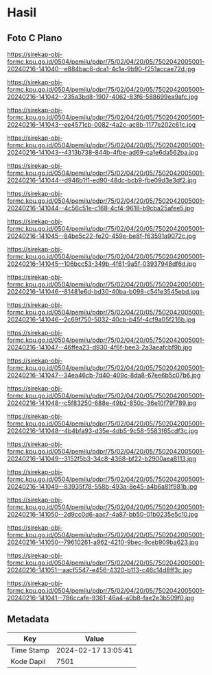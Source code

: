 # Hasil

## Foto C Plano

https://sirekap-obj-formc.kpu.go.id/0504/pemilu/pdpr/75/02/04/20/05/7502042005001-20240216-141040--e884bac6-dca1-4c1a-9b90-f251accae72d.jpg

https://sirekap-obj-formc.kpu.go.id/0504/pemilu/pdpr/75/02/04/20/05/7502042005001-20240216-141042--235a3bd8-1907-4062-83f6-588699ea9afc.jpg

https://sirekap-obj-formc.kpu.go.id/0504/pemilu/pdpr/75/02/04/20/05/7502042005001-20240216-141043--ee4571cb-0082-4a2c-ac8b-1177e202c61c.jpg

https://sirekap-obj-formc.kpu.go.id/0504/pemilu/pdpr/75/02/04/20/05/7502042005001-20240216-141043--4313b738-844b-4fbe-ad69-ca1e6da562ba.jpg

https://sirekap-obj-formc.kpu.go.id/0504/pemilu/pdpr/75/02/04/20/05/7502042005001-20240216-141044--d946b1f1-ed90-48dc-bcb9-fbe09d3e3df2.jpg

https://sirekap-obj-formc.kpu.go.id/0504/pemilu/pdpr/75/02/04/20/05/7502042005001-20240216-141044--4c56c51e-c168-4cf4-9618-b9cba25afee5.jpg

https://sirekap-obj-formc.kpu.go.id/0504/pemilu/pdpr/75/02/04/20/05/7502042005001-20240216-141045--84be5c22-fe20-459e-be8f-f63591a9072c.jpg

https://sirekap-obj-formc.kpu.go.id/0504/pemilu/pdpr/75/02/04/20/05/7502042005001-20240216-141045--106bcc53-349b-4f61-9a5f-03937948df6d.jpg

https://sirekap-obj-formc.kpu.go.id/0504/pemilu/pdpr/75/02/04/20/05/7502042005001-20240216-141046--81481e6d-bd30-40ba-b098-c541e3545ebd.jpg

https://sirekap-obj-formc.kpu.go.id/0504/pemilu/pdpr/75/02/04/20/05/7502042005001-20240216-141046--2c69f750-5032-40cb-b45f-4cf9a05f216b.jpg

https://sirekap-obj-formc.kpu.go.id/0504/pemilu/pdpr/75/02/04/20/05/7502042005001-20240216-141047--46ffea23-d930-4f6f-bee3-2a3aeafcbf9b.jpg

https://sirekap-obj-formc.kpu.go.id/0504/pemilu/pdpr/75/02/04/20/05/7502042005001-20240216-141047--34ea46cb-7d40-409c-8da8-67ee6b5c07b6.jpg

https://sirekap-obj-formc.kpu.go.id/0504/pemilu/pdpr/75/02/04/20/05/7502042005001-20240216-141048--c5f83250-688e-49b2-850c-36e10f79f789.jpg

https://sirekap-obj-formc.kpu.go.id/0504/pemilu/pdpr/75/02/04/20/05/7502042005001-20240216-141048--4b4bfa93-d35e-4db5-9c58-5583f65cdf3c.jpg

https://sirekap-obj-formc.kpu.go.id/0504/pemilu/pdpr/75/02/04/20/05/7502042005001-20240216-141049--3152f5b3-34c8-4368-bf22-b2900aea8113.jpg

https://sirekap-obj-formc.kpu.go.id/0504/pemilu/pdpr/75/02/04/20/05/7502042005001-20240216-141049--83935f78-558b-493a-8e45-a4b6a81f981b.jpg

https://sirekap-obj-formc.kpu.go.id/0504/pemilu/pdpr/75/02/04/20/05/7502042005001-20240216-141050--2d9cc0d6-aac7-4a87-bb50-01b0235e5c10.jpg

https://sirekap-obj-formc.kpu.go.id/0504/pemilu/pdpr/75/02/04/20/05/7502042005001-20240216-141050--79610261-a962-4210-9bec-9ceb909ba623.jpg

https://sirekap-obj-formc.kpu.go.id/0504/pemilu/pdpr/75/02/04/20/05/7502042005001-20240216-141051--aacf5547-e456-4320-b113-c46c14d8ff3c.jpg

https://sirekap-obj-formc.kpu.go.id/0504/pemilu/pdpr/75/02/04/20/05/7502042005001-20240216-141041--786ccafe-9361-46a4-a0b8-fae2e3b509f0.jpg


## Metadata

| Key        | Value               |
| ---------- | ------------------- |
| Time Stamp | 2024-02-17 13:05:41 |
| Kode Dapil | 7501                |



